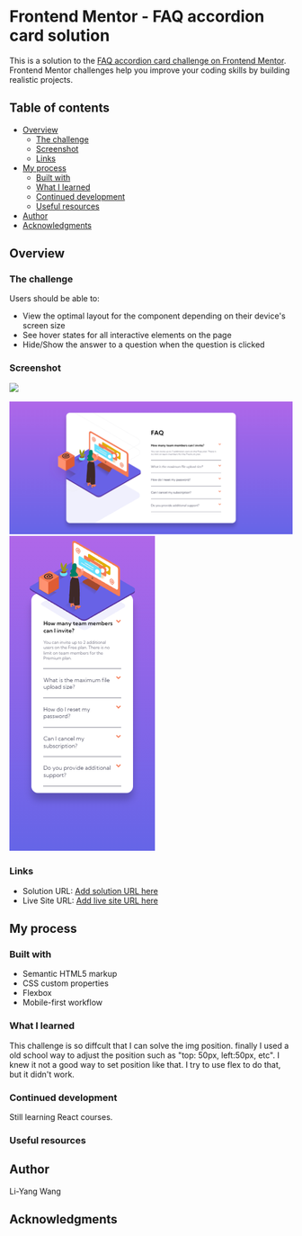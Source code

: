 # Frontend Mentor - FAQ accordion card solution

This is a solution to the [FAQ accordion card challenge on Frontend Mentor](https://www.frontendmentor.io/challenges/faq-accordion-card-XlyjD0Oam). Frontend Mentor challenges help you improve your coding skills by building realistic projects.

## Table of contents

- [Overview](#overview)
  - [The challenge](#the-challenge)
  - [Screenshot](#screenshot)
  - [Links](#links)
- [My process](#my-process)
  - [Built with](#built-with)
  - [What I learned](#what-i-learned)
  - [Continued development](#continued-development)
  - [Useful resources](#useful-resources)
- [Author](#author)
- [Acknowledgments](#acknowledgments)

## Overview

### The challenge

Users should be able to:

- View the optimal layout for the component depending on their device's screen size
- See hover states for all interactive elements on the page
- Hide/Show the answer to a question when the question is clicked

### Screenshot

![](./screenshot.jpg)

![ScreenShot](https://github.com/LyonWang25/100days-Coding-Challenge/blob/main/Day5_faq-accordion-card-main/screenshot/desktop.png)
![ScreenShot](https://github.com/LyonWang25/100days-Coding-Challenge/blob/main/Day5_faq-accordion-card-main/screenshot/mobile.png)


### Links

- Solution URL: [Add solution URL here](https://your-solution-url.com)
- Live Site URL: [Add live site URL here](https://your-live-site-url.com)

## My process

### Built with

- Semantic HTML5 markup
- CSS custom properties
- Flexbox
- Mobile-first workflow

### What I learned

This challenge is so diffcult that I can solve the img position.
finally I used a old school way to adjust the position such as "top: 50px, left:50px, etc". I knew it not a good way to set position like that. I try to use flex to do that, but it didn't work.

### Continued development

Still learning React courses.

### Useful resources

## Author

Li-Yang Wang

## Acknowledgments
